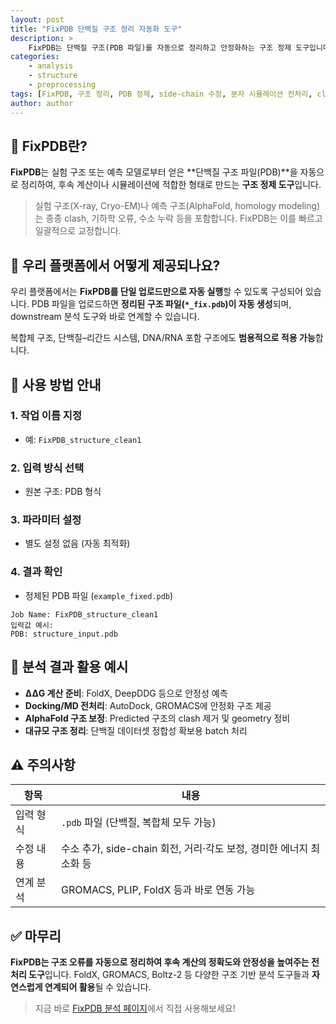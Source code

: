 ```yaml
---
layout: post
title: "FixPDB 단백질 구조 정리 자동화 도구"
description: >
    FixPDB는 단백질 구조(PDB 파일)를 자동으로 정리하고 안정화하는 구조 정제 도구입니다. Clash 제거, 수소 원자 추가, side-chain 보정 등을 통해 GROMACS, FoldX, PLIP 등 다양한 분석에 적합한 형태로 구조를 전처리합니다.
categories:
    - analysis
    - structure
    - preprocessing
tags: [FixPDB, 구조 정리, PDB 정제, side-chain 수정, 분자 시뮬레이션 전처리, clash 제거]
author: author
---
```


## 🔬 FixPDB란?

**FixPDB**는 실험 구조 또는 예측 모델로부터 얻은 \*\*단백질 구조 파일(PDB)\*\*을 자동으로 정리하여, 후속 계산이나 시뮬레이션에 적합한 형태로 만드는 **구조 정제 도구**입니다.

> 실험 구조(X-ray, Cryo-EM)나 예측 구조(AlphaFold, homology modeling)는 종종 clash, 기하학 오류, 수소 누락 등을 포함합니다. FixPDB는 이를 빠르고 일괄적으로 교정합니다.

## 🧪 우리 플랫폼에서 어떻게 제공되나요?

우리 플랫폼에서는 **FixPDB를 단일 업로드만으로 자동 실행**할 수 있도록 구성되어 있습니다.
PDB 파일을 업로드하면 **정리된 구조 파일(`*_fix.pdb`)이 자동 생성**되며, downstream 분석 도구와 바로 연계할 수 있습니다.

복합체 구조, 단백질–리간드 시스템, DNA/RNA 포함 구조에도 **범용적으로 적용 가능**합니다.

## 📝 사용 방법 안내

### 1. 작업 이름 지정

* 예: `FixPDB_structure_clean1`

### 2. 입력 방식 선택

* 원본 구조: PDB 형식

### 3. 파라미터 설정

* 별도 설정 없음 (자동 최적화)

### 4. 결과 확인

* 정제된 PDB 파일 (`example_fixed.pdb`)

```plaintext
Job Name: FixPDB_structure_clean1
입력값 예시:
PDB: structure_input.pdb
```

## 🧬 분석 결과 활용 예시

* **ΔΔG 계산 준비**: FoldX, DeepDDG 등으로 안정성 예측
* **Docking/MD 전처리**: AutoDock, GROMACS에 안정화 구조 제공
* **AlphaFold 구조 보정**: Predicted 구조의 clash 제거 및 geometry 정비
* **대규모 구조 정리**: 단백질 데이터셋 정합성 확보용 batch 처리

## ⚠️ 주의사항

| 항목    | 내용                                            |
| ----- | --------------------------------------------- |
| 입력 형식 | `.pdb` 파일 (단백질, 복합체 모두 가능)                    |
| 수정 내용 | 수소 추가, side-chain 회전, 거리·각도 보정, 경미한 에너지 최소화 등 |
| 연계 분석 | GROMACS, PLIP, FoldX 등과 바로 연동 가능              |

## ✅ 마무리

**FixPDB는 구조 오류를 자동으로 정리하여 후속 계산의 정확도와 안정성을 높여주는 전처리 도구**입니다.
FoldX, GROMACS, Boltz-2 등 다양한 구조 기반 분석 도구들과 **자연스럽게 연계되어 활용**될 수 있습니다.

> 지금 바로 <a href="#" onclick="window.open('https://curie.kr/Analysis/fixpdb', '_blank'); return false;" rel="noopener noreferrer">FixPDB 분석 페이지</a>에서 직접 사용해보세요!

